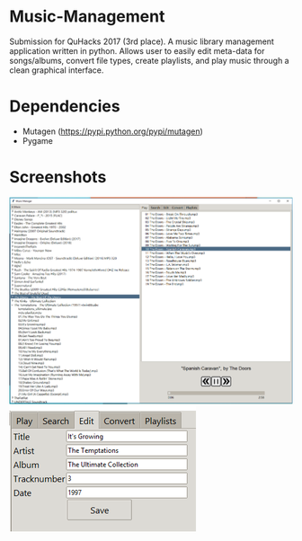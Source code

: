 # Music-Management
Submission for QuHacks 2017 (3rd place). A music library management application written in python. Allows user to easily edit meta-data for songs/albums, convert file types, create playlists, and play music through a clean graphical interface.

# Dependencies
- Mutagen (https://pypi.python.org/pypi/mutagen)
- Pygame

# Screenshots
![Playback](https://github.com/rschwa6308/Music-Management/blob/master/Screenshots/screenshot1.PNG)
![Editing Metadata](https://github.com/rschwa6308/Music-Management/blob/master/Screenshots/screenshot2.PNG)
